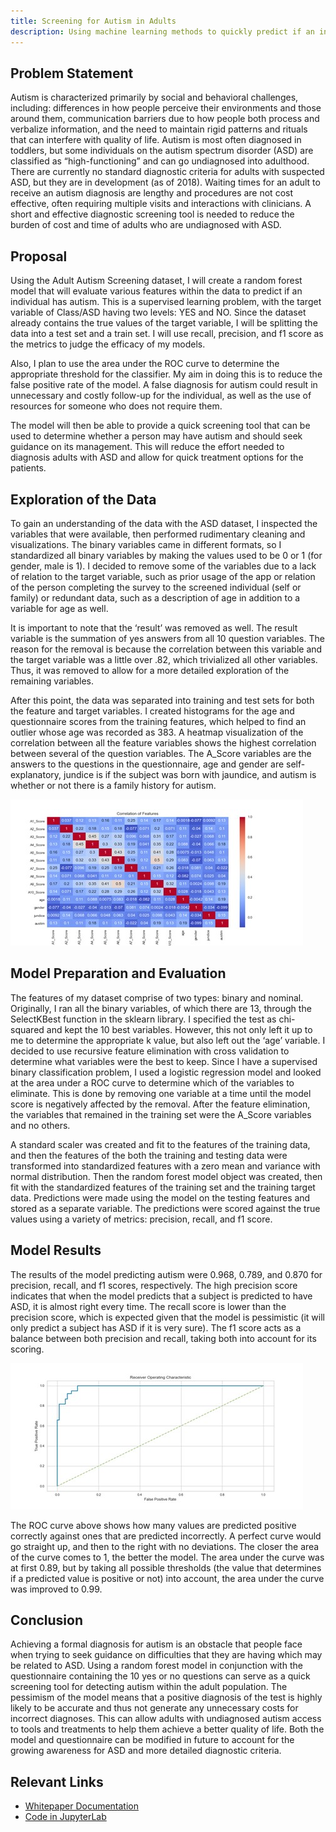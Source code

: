 ```yaml
---
title: Screening for Autism in Adults
description: Using machine learning methods to quickly predict if an individual is likely to have autism
---
```


## Problem Statement
Autism is characterized primarily by social and behavioral challenges, including: differences in how people perceive their environments and those around them, communication barriers due to how people both process and verbalize information, and the need to maintain rigid patterns and rituals that can interfere with quality of life.  Autism is most often diagnosed in toddlers, but some individuals on the autism spectrum disorder (ASD) are classified as “high-functioning” and can go undiagnosed into adulthood. There are currently no standard diagnostic criteria for adults with suspected ASD, but they are in development (as of 2018). Waiting times for an adult to receive an autism diagnosis are lengthy and procedures are not cost effective, often requiring multiple visits and interactions with clinicians. A short and effective diagnostic screening tool is needed to reduce the burden of cost and time of adults who are undiagnosed with ASD.

## Proposal
Using the Adult Autism Screening dataset, I will create a random forest model that will evaluate various features within the data to predict if an individual has autism. This is a supervised learning problem, with the target variable of Class/ASD having two levels: YES and NO. Since the dataset already contains the true values of the target variable, I will be splitting the data into a test set and a train set. I will use recall, precision, and f1 score as the metrics to judge the efficacy of my models.

Also, I plan to use the area under the ROC curve to determine the appropriate threshold for the classifier. My aim in doing this is to reduce the false positive rate of the model. A false diagnosis for autism could result in unnecessary and costly follow-up for the individual, as well as the use of resources for someone who does not require them.

The model will then be able to provide a quick screening tool that can be used to determine whether a person may have autism and should seek guidance on its management. This will reduce the effort needed to diagnosis adults with ASD and allow for quick treatment options for the patients.

## Exploration of the Data
To gain an understanding of the data with the ASD dataset, I inspected the variables that were available, then performed rudimentary cleaning and visualizations. The binary variables came in different formats, so I standardized all binary variables by making the values used to be 0 or 1 (for gender, male is 1).  I decided to remove some of the variables due to a lack of relation to the target variable, such as prior usage of the app or relation of the person completing the survey to the screened individual (self or family) or redundant data, such as a description of age in addition to a variable for age as well. 

It is important to note that the ‘result’ was removed as well. The result variable is the summation of yes answers from all 10 question variables. The reason for the removal is because the correlation between this variable and the target variable was a little over .82, which trivialized all other variables. Thus, it was removed to allow for a more detailed exploration of the remaining variables.

After this point, the data was separated into training and test sets for both the feature and target variables. I created histograms for the age and questionnaire scores from the training features, which helped to find an outlier whose age was recorded as 383. A heatmap visualization of the correlation between all the feature variables shows the highest correlation between several of the question variables. The A_Score variables are the answers to the questions in the questionnaire, age and gender are self-explanatory, jundice is if the subject was born with jaundice, and autism is whether or not there is a family history for autism.

![Correlation Image](./images/AutismScreeningCorr.jpg)

## Model Preparation and Evaluation
The features of my dataset comprise of two types: binary and nominal. Originally, I ran all the binary variables, of which there are 13, through the SelectKBest function in the sklearn library. I specified the test as chi-squared and kept the 10 best variables. However, this not only left it up to me to determine the appropriate k value, but also left out the ‘age’ variable. I decided to use recursive feature elimination with cross validation to determine what variables were the best to keep. Since I have a supervised binary classification problem, I used a logistic regression model and looked at the area under a ROC curve to determine which of the variables to eliminate. This is done by removing one variable at a time until the model score is negatively affected by the removal. After the feature elimination, the variables that remained in the training set were the A_Score variables and no others.

A standard scaler was created and fit to the features of the training data, and then the features of the both the training and testing data were transformed into standardized features with a zero mean and variance with normal distribution. Then the random forest model object was created, then fit with the standardized features of the training set and the training target data. Predictions were made using the model on the testing features and stored as a separate variable. The predictions were scored against the true values using a variety of metrics: precision, recall, and f1 score. 

## Model Results
The results of the model predicting autism were 0.968, 0.789, and 0.870 for precision, recall, and f1 scores, respectively. The high precision score indicates that when the model predicts that a subject is predicted to have ASD, it is almost right every time. The recall score is lower than the precision score, which is expected given that the model is pessimistic (it will only predict a subject has ASD if it is very sure). The f1 score acts as a balance between both precision and recall, taking both into account for its scoring.

![AUROC Score](./images/AutismScreeningAUROC.jpg)

The ROC curve above shows how many values are predicted positive correctly against ones that are predicted incorrectly. A perfect curve would go straight up, and then to the right with no deviations. The closer the area of the curve comes to 1, the better the model. The area under the curve was at first 0.89, but by taking all possible thresholds (the value that determines if a predicted value is positive or not) into account, the area under the curve was improved to 0.99. 

## Conclusion
Achieving a formal diagnosis for autism is an obstacle that people face when trying to seek guidance on difficulties that they are having which may be related to ASD. Using a random forest model in conjunction with the questionnaire containing the 10 yes or no questions can serve as a quick screening tool for detecting autism within the adult population. The pessimism of the model means that a positive diagnosis of the test is highly likely to be accurate and thus not generate any unnecessary costs for incorrect diagnoses. This can allow adults with undiagnosed autism access to tools and treatments to help them achieve a better quality of life. Both the model and questionnaire can be modified in future to account for the growing awareness for ASD and more detailed diagnostic criteria.

## Relevant Links
* [Whitepaper Documentation](https://github.com/tripleee19/Autism-Screening-in-Adults/blob/main/Screening%20Tool%20for%20Autism%20in%20Adults.docx)
* [Code in JupyterLab](https://github.com/tripleee19/Autism-Screening-in-Adults/blob/main/Project_File.ipynb)

